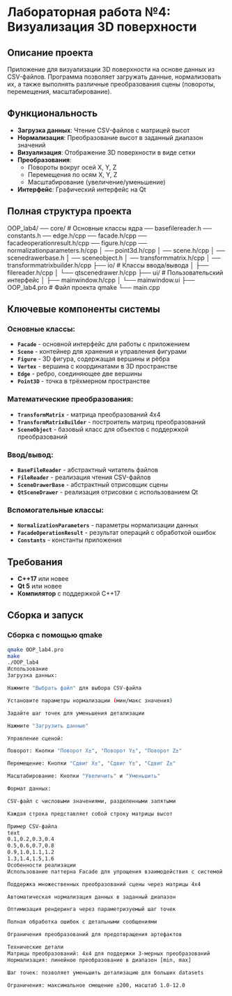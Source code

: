 # Лабораторная работа №4: Визуализация 3D поверхности

## Описание проекта

Приложение для визуализации 3D поверхности на основе данных из CSV-файлов. Программа позволяет загружать данные, нормализовать их, а также выполнять различные преобразования сцены (повороты, перемещения, масштабирование).

## Функциональность

- **Загрузка данных**: Чтение CSV-файлов с матрицей высот
- **Нормализация**: Преобразование высот в заданный диапазон значений
- **Визуализация**: Отображение 3D поверхности в виде сетки
- **Преобразования**:
  - Повороты вокруг осей X, Y, Z
  - Перемещения по осям X, Y, Z
  - Масштабирование (увеличение/уменьшение)
- **Интерфейс**: Графический интерфейс на Qt

## Полная структура проекта
OOP_lab4/
── core/ # Основные классы ядра
 ── basefilereader.h
 ── constants.h
 ── edge.h/cpp
 ── facade.h/cpp
 ── facadeoperationresult.h/cpp
 ── figure.h/cpp
 ── normalizationparameters.h/cpp
│ ── point3d.h/cpp
│ ── scene.h/cpp
│ ── scenedrawerbase.h
│ ── sceneobject.h
│ ── transformmatrix.h/cpp
│ ── transformmatrixbuilder.h/cpp
├── io/ # Классы ввода/вывода
│ ├── filereader.h/cpp
│ └── qtscenedrawer.h/cpp
├── ui/ # Пользовательский интерфейс
│ ├── mainwindow.h/cpp
│ └── mainwindow.ui
├── OOP_lab4.pro # Файл проекта qmake
└── main.cpp

## Ключевые компоненты системы

### Основные классы:
- **`Facade`** - основной интерфейс для работы с приложением
- **`Scene`** - контейнер для хранения и управления фигурами
- **`Figure`** - 3D фигура, содержащая вершины и рёбра
- **`Vertex`** - вершина с координатами в 3D пространстве
- **`Edge`** - ребро, соединяющее две вершины
- **`Point3D`** - точка в трёхмерном пространстве

### Математические преобразования:
- **`TransformMatrix`** - матрица преобразований 4x4
- **`TransformMatrixBuilder`** - построитель матриц преобразований
- **`SceneObject`** - базовый класс для объектов с поддержкой преобразований

### Ввод/вывод:
- **`BaseFileReader`** - абстрактный читатель файлов
- **`FileReader`** - реализация чтения CSV-файлов
- **`SceneDrawerBase`** - абстрактный отрисовщик сцены
- **`QtSceneDrawer`** - реализация отрисовки с использованием Qt

### Вспомогательные классы:
- **`NormalizationParameters`** - параметры нормализации данных
- **`FacadeOperationResult`** - результат операций с обработкой ошибок
- **`Constants`** - константы приложения

## Требования

- **C++17** или новее
- **Qt 5** или новее
- **Компилятор** с поддержкой C++17

## Сборка и запуск

### Сборка с помощью qmake

```bash
qmake OOP_lab4.pro
make
./OOP_lab4
Использование
Загрузка данных:

Нажмите "Выбрать файл" для выбора CSV-файла

Установите параметры нормализации (мин/макс значения)

Задайте шаг точек для уменьшения детализации

Нажмите "Загрузить данные"

Управление сценой:

Поворот: Кнопки "Поворот X±", "Поворот Y±", "Поворот Z±"

Перемещение: Кнопки "Сдвиг X±", "Сдвиг Y±", "Сдвиг Z±"

Масштабирование: Кнопки "Увеличить" и "Уменьшить"

Формат данных:

CSV-файл с числовыми значениями, разделенными запятыми

Каждая строка представляет собой строку матрицы высот

Пример CSV-файла
text
0.1,0.2,0.3,0.4
0.5,0.6,0.7,0.8
0.9,1.0,1.1,1.2
1.3,1.4,1.5,1.6
Особенности реализации
Использование паттерна Facade для упрощения взаимодействия с системой

Поддержка множественных преобразований сцены через матрицы 4x4

Автоматическая нормализация данных в заданный диапазон

Оптимизация рендеринга через параметризуемый шаг точек

Полная обработка ошибок с детальными сообщениями

Ограничения преобразований для предотвращения артефактов

Технические детали
Матрицы преобразований: 4x4 для поддержки 3-мерных преобразований
Нормализация: линейное преобразование в диапазон [min, max]

Шаг точек: позволяет уменьшить детализацию для больших datasets

Ограничения: максимальное смещение ±200, масштаб 1.0-12.0
